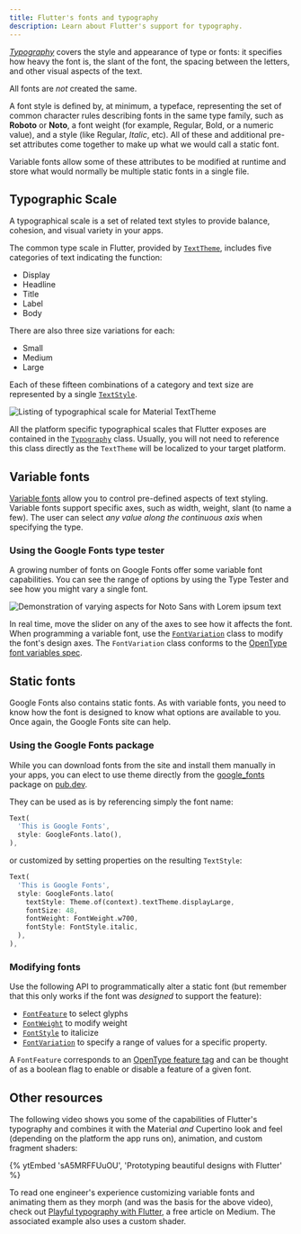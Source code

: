 ```yaml
---
title: Flutter's fonts and typography
description: Learn about Flutter's support for typography.
---
```


[_Typography_][] covers the style and appearance of
type or fonts: it specifies how heavy the font is,
the slant of the font, the spacing between
the letters, and other visual aspects of the text. 

All fonts are _not_ created the same. 

A font style is defined by, at minimum, a typeface, representing the set of 
common character rules describing fonts in the same type family, such as 
**Roboto** or **Noto**, a font weight (for example, Regular, Bold, or a 
numeric value), and a style (like Regular, _Italic_, etc). All of these 
and additional pre-set attributes come together to make up 
what we would call a static font.

Variable fonts allow some of these attributes to be modified at runtime and 
store what would normally be multiple static fonts in a single file.

[_Typography_]: https://en.wikipedia.org/wiki/Typography

## Typographic Scale

A typographical scale is a set of related text styles to provide balance, 
cohesion, and visual variety in your apps.

The common type scale in Flutter, provided by [`TextTheme`][], includes five 
categories of text indicating the function:

* Display
* Headline
* Title
* Label
* Body

There are also three size variations for each:

* Small
* Medium 
* Large

Each of these fifteen combinations of a category and text size are represented 
by a single [`TextStyle`][]. 

<img src='/assets/images/docs/development/ui/typography/typographical-scale.png' 
class="mw-100" alt="Listing of typographical scale for Material TextTheme">

All the platform specific typographical scales that Flutter exposes are 
contained in the [`Typography`][] class. Usually, you will not need to 
reference this class directly as the `TextTheme` will be localized to your target platform.

[`TextTheme`]: https://api.flutter.dev/flutter/material/TextTheme-class.html
[`TextStyle`]: https://api.flutter.dev/flutter/painting/TextStyle-class.html
[`Typography`]: https://api.flutter.dev/flutter/material/Typography-class.html

## Variable fonts

[Variable fonts][]
allow you to control pre-defined aspects of text styling.
Variable fonts support specific axes, such as width,
weight, slant (to name a few).
The user can select _any value along the continuous axis_
when specifying the type.

[Variable fonts]: https://fonts.google.com/knowledge/introducing_type/introducing_variable_fonts

### Using the Google Fonts type tester

A growing number of fonts on Google Fonts offer some variable font capabilities. 
You can see the range of options by using the Type Tester and see how you 
might vary a single font.

<img src='/assets/images/docs/development/ui/typography/google-fonts-type-tester.png'
class="mw-100" alt="Demonstration of varying aspects for Noto Sans with Lorem ipsum text">

In real time, move the slider on any of the axes to
see how it affects the font. When programming a variable font,
use the [`FontVariation`][] class to modify the font's design axes.
The `FontVariation` class conforms to the
[OpenType font variables spec][].

[`FontVariation`]: {{site.api}}/flutter/dart-ui/FontVariation-class.html
[Google Fonts]: https://fonts.google.com/
[OpenType font variables spec]: https://learn.microsoft.com/en-us/typography/opentype/spec/otvaroverview

## Static fonts

Google Fonts also contains static fonts. As with variable fonts,
you need to know how the font is designed to know what options
are available to you.
Once again, the Google Fonts site can help.

### Using the Google Fonts package

While you can download fonts from the site and install them manually in your apps, 
you can elect to use theme directly from the [google_fonts][] package on [pub.dev][].

They can be used as is by referencing simply the font name:

```dart
Text(
  'This is Google Fonts',
  style: GoogleFonts.lato(),
),
```

or customized by setting properties on the resulting `TextStyle`:

```dart
Text(
  'This is Google Fonts',
  style: GoogleFonts.lato(
    textStyle: Theme.of(context).textTheme.displayLarge,
    fontSize: 48,
    fontWeight: FontWeight.w700,
    fontStyle: FontStyle.italic,
  ),
),
```

### Modifying fonts

Use the following API to programmatically alter a static font
(but remember that this only works if the font was _designed_
to support the feature):

* [`FontFeature`][] to select glyphs
* [`FontWeight`][] to modify weight
* [`FontStyle`][] to italicize
* [`FontVariation`][] to specify a range of values for a specific property. 

A `FontFeature` corresponds to an [OpenType feature tag][]
and can be thought of as a boolean flag to enable or disable
a feature of a given font.

[`FontFeature`]: {{site.api}}/flutter/dart-ui/FontFeature-class.html
[`FontStyle`]: {{site.api}}/flutter/dart-ui/FontStyle.html
[`FontWeight`]: {{site.api}}/flutter/dart-ui/FontWeight-class.html
[OpenType feature tag]: https://learn.microsoft.com/en-us/typography/opentype/spec/featuretags
[pub.dev]: https://pub.dev
[google_fonts]: https://pub.dev/packages/google_fonts

## Other resources

The following video shows you some of the capabilities
of Flutter's typography and combines it with the Material
_and_ Cupertino look and feel (depending on the platform
the app runs on), animation, and custom fragment shaders:

{% ytEmbed 'sA5MRFFUuOU', 'Prototyping beautiful designs with Flutter' %}

To read one engineer's experience
customizing variable fonts and animating them as they
morph (and was the basis for the above video),
check out [Playful typography with Flutter][article],
a free article on Medium. The associated example also
uses a custom shader.

[article]: {{site.flutter-medium}}/playful-typography-with-flutter-f030385058b4
